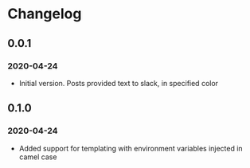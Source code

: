 # Changelog
## 0.0.1
### 2020-04-24
- Initial version. Posts provided text to slack, in specified color

## 0.1.0
### 2020-04-24
- Added support for templating with environment variables injected in camel case